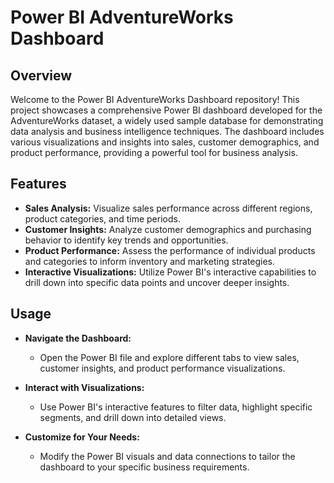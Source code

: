 # Power BI AdventureWorks Dashboard

## Overview

Welcome to the Power BI AdventureWorks Dashboard repository! This project showcases a comprehensive Power BI dashboard developed for the AdventureWorks dataset, a widely used sample database for demonstrating data analysis and business intelligence techniques. The dashboard includes various visualizations and insights into sales, customer demographics, and product performance, providing a powerful tool for business analysis.

## Features

- **Sales Analysis:** Visualize sales performance across different regions, product categories, and time periods.
- **Customer Insights:** Analyze customer demographics and purchasing behavior to identify key trends and opportunities.
- **Product Performance:** Assess the performance of individual products and categories to inform inventory and marketing strategies.
- **Interactive Visualizations:** Utilize Power BI's interactive capabilities to drill down into specific data points and uncover deeper insights.




## Usage

- **Navigate the Dashboard:**
    - Open the Power BI file and explore different tabs to view sales, customer insights, and product performance visualizations.

- **Interact with Visualizations:**
    - Use Power BI's interactive features to filter data, highlight specific segments, and drill down into detailed views.

- **Customize for Your Needs:**
    - Modify the Power BI visuals and data connections to tailor the dashboard to your specific business requirements.

